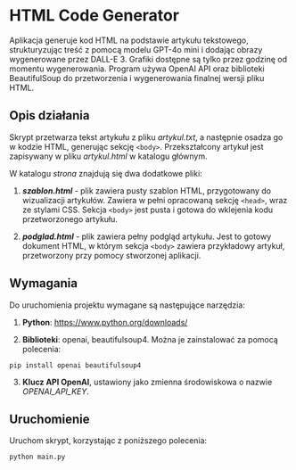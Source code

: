 # HTML Code Generator

Aplikacja generuje kod HTML na podstawie artykułu tekstowego, strukturyzując treść z pomocą modelu GPT-4o mini i dodając obrazy wygenerowane przez DALL-E 3. Grafiki dostępne są tylko przez godzinę od momentu wygenerowania. Program używa OpenAI API oraz biblioteki BeautifulSoup do przetworzenia i wygenerowania finalnej wersji pliku HTML.

## Opis działania

Skrypt przetwarza tekst artykułu z pliku *artykul.txt*, a następnie osadza go w kodzie HTML, generując sekcję `<body>`. Przekształcony artykuł jest zapisywany w pliku *artykul.html* w katalogu głównym. 

W katalogu *strona* znajdują się dwa dodatkowe pliki:

1. ***szablon.html*** - plik zawiera pusty szablon HTML, przygotowany do wizualizacji artykułów. Zawiera w pełni opracowaną sekcję `<head>`, wraz ze stylami CSS. Sekcja `<body>` jest pusta i gotowa do wklejenia kodu przetworzonego artykułu.

2. ***podglad.html*** - plik zawiera pełny podgląd artykułu. Jest to gotowy dokument HTML, w którym sekcja `<body>` zawiera przykładowy artykuł, przetworzony przy pomocy stworzonej aplikacji.

## Wymagania

Do uruchomienia projektu wymagane są następujące narzędzia:

1. **Python**: https://www.python.org/downloads/

2. **Biblioteki**: openai, beautifulsoup4. Można je zainstalować za pomocą polecenia:
```
pip install openai beautifulsoup4
```
3. **Klucz API OpenAI**, ustawiony jako zmienna środowiskowa o nazwie *OPENAI_API_KEY*.

## Uruchomienie

Uruchom skrypt, korzystając z poniższego polecenia:
```
python main.py
```

